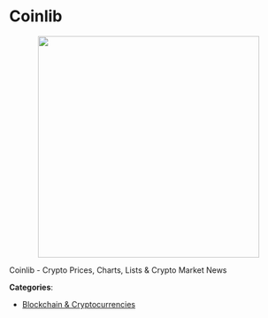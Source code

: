# Coinlib
<p align="center">
    <img width="400" src="https://raw.githubusercontent.com/apis-list/apis-list/apis/coinlib/logo_256x256.png" />
</p>

Coinlib - Crypto Prices, Charts, Lists & Crypto Market News



**Categories**:

- [Blockchain & Cryptocurrencies](https://github.com/apis-list/apis-list#blockchain-and-cryptocurrencies)



